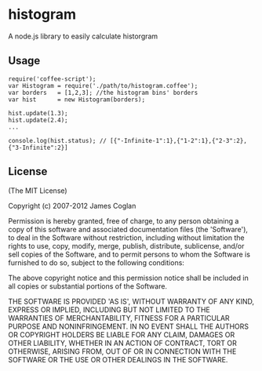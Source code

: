 histogram
=========

A node.js library to easily calculate historgram

## Usage
    require('coffee-script');
    var Histogram = require('./path/to/histogram.coffee');
    var borders   = [1,2,3]; //the histogram bins' borders
    var hist      = new Histogram(borders);
    
    hist.update(1.3);
    hist.update(2.4);
    ...
    
    console.log(hist.status); // [{"-Infinite-1":1},{"1-2":1},{"2-3":2},{"3-Infinite":2}]
    
## License

(The MIT License)

Copyright (c) 2007-2012 James Coglan

Permission is hereby granted, free of charge, to any person obtaining a copy of
this software and associated documentation files (the 'Software'), to deal in
the Software without restriction, including without limitation the rights to use,
copy, modify, merge, publish, distribute, sublicense, and/or sell copies of the
Software, and to permit persons to whom the Software is furnished to do so,
subject to the following conditions:

The above copyright notice and this permission notice shall be included in all
copies or substantial portions of the Software.

THE SOFTWARE IS PROVIDED 'AS IS', WITHOUT WARRANTY OF ANY KIND, EXPRESS OR
IMPLIED, INCLUDING BUT NOT LIMITED TO THE WARRANTIES OF MERCHANTABILITY, FITNESS
FOR A PARTICULAR PURPOSE AND NONINFRINGEMENT. IN NO EVENT SHALL THE AUTHORS OR
COPYRIGHT HOLDERS BE LIABLE FOR ANY CLAIM, DAMAGES OR OTHER LIABILITY, WHETHER
IN AN ACTION OF CONTRACT, TORT OR OTHERWISE, ARISING FROM, OUT OF OR IN
CONNECTION WITH THE SOFTWARE OR THE USE OR OTHER DEALINGS IN THE SOFTWARE.